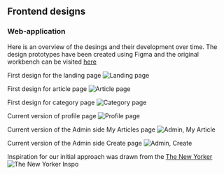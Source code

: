 ## Frontend designs 
### Web-application 
Here is an overview of the desings and their development over time. The design prototypes have been created using Figma and the original workbench can be visited [here](https://www.figma.com/file/zPjNBFtlZA3CFstcKnCYY2/Material-Baseline-Design-Kit?node-id=0%3A10)

First design for the landing page 
![Landing page](IMG/Landingpage.png) 

First design for article page 
![Article page](IMG/Articlelayout.png) 

First design for category page 
![Category page](IMG/Categorypage.png) 

Current version of profile page
![Profile page](IMG/Profilepage.png)

Current version of the Admin side My Articles page 
![Admin, My Article](IMG/Admin-Myarticles.png)

Current version of the Admin side Create page 
![Admin, Create](IMG/Admin-Create.png)



Inspiration for our initial approach was drawn from the [The New Yorker](https://www.newyorker.com/)
![The New Yorker Inspo](IMG/Inspiration.png) 

